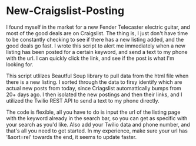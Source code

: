 # New-Craigslist-Posting

I found myself in the market for a new Fender Telecaster electric guitar, and most of the good deals are on Craigslist. The thing is, I just don't have time to be constantly checking to see if there has a new listing added, and the good deals go fast. I wrote this script to alert me immediately when a new listing has been posted for a certain keyword, and send a text to my phone with the url. I can quickly click the link, and see if the post is what I'm looking for.

This script utlilzes Beautful Soup library to pull data from the html file when there is a new listing. I sorted through the data to firsy identify which are actual new posts from today, since Criagslist automattically bumps from 20+ days ago. I then isolated the new postings and then their links, and I utilized the Twilio REST API to send a text to my phone directly.

The code is flexible, all you have to do is input the url of the listing page with the keyword already in the search bar, so you can get as specific with your search as you'd like. Also add your Twilio data and phone number, and that's all you need to get started. In my experience, make sure your url has '&sort=rel' towards the end, it seems to update faster.
